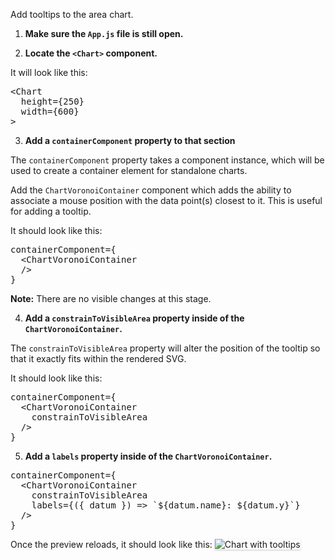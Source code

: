 Add tooltips to the area chart.

1) <strong>Make sure the `App.js` file is still open.</strong>

2) <strong>Locate the `<Chart>` component.</strong>

It will look like this:

<pre class="file">
&lt;Chart
  height={250}
  width={600}
&gt;
</pre>

3) <strong>Add a `containerComponent` property to that section</strong>

The `containerComponent` property takes a component instance, which will be used to create a container element for standalone charts.

Add the `ChartVoronoiContainer` component which adds the ability to associate a mouse position with the data point(s) closest to it. This is useful for adding a tooltip.

It should look like this:

<pre class="file" data-target="clipboard">
containerComponent={
  &lt;ChartVoronoiContainer
  /&gt;
}
</pre>

<strong>Note:</strong> There are no visible changes at this stage.

4) <strong>Add a `constrainToVisibleArea` property inside of the `ChartVoronoiContainer`.</strong>

The `constrainToVisibleArea` property will alter the position of the tooltip so that it exactly fits within the rendered SVG.

It should look like this:

<pre class="file" data-target="clipboard">
containerComponent={
  &lt;ChartVoronoiContainer
    constrainToVisibleArea
  /&gt;
}
</pre>

5) <strong>Add a `labels` property inside of the `ChartVoronoiContainer`.</strong>

<pre class="file" data-target="clipboard">
containerComponent={
  &lt;ChartVoronoiContainer
    constrainToVisibleArea
    labels={({ datum }) =&gt; `${datum.name}: ${datum.y}`}
  /&gt;
}
</pre>

Once the preview reloads, it should look like this:
<img src="area-chart/assets/tooltips.png" alt="Chart with tooltips" style="box-shadow: rgba(3, 3, 3, 0.2) 0px 1.25px 2.5px 0px;" />
